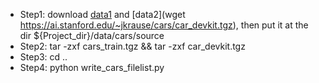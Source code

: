- Step1: download [data1](http://imagenet.stanford.edu/internal/car196/cars_train.tgz) and [data2](wget https://ai.stanford.edu/~jkrause/cars/car_devkit.tgz), then put it at the dir ${Project_dir}/data/cars/source
- Step2: tar -zxf cars_train.tgz && tar -zxf car_devkit.tgz
- Step3: cd ..
- Step4: python write_cars_filelist.py
